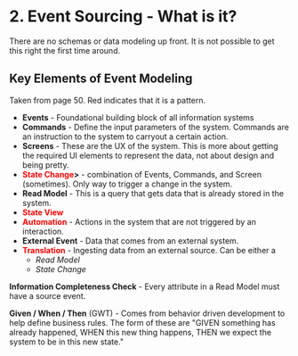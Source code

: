 # 2. Event Sourcing - What is it?

There are no schemas or data modeling up front. It is not possible to get this right the first time around.

## Key Elements of Event Modeling

Taken from page 50. Red indicates that it is a pattern.

* __Events__ - Foundational building block of all information systems
* __Commands__ - Define the input parameters of the system. Commands are an instruction to the system to carryout a certain action.
* __Screens__ - These are the UX of the system. This is more about getting the required UI elements to represent the data, not about design and being pretty.
* __<span style="color: red;">State Change</span>>__ - combination of Events, Commands, and Screen (sometimes). Only way to trigger a change in the system.
* __Read Model__ - This is a query that gets data that is already stored in the system.
* __<span style="color: red;">State View</span>__
* __<span style="color: red;">Automation</span>__ - Actions in the system that are not triggered by an interaction.
* __External Event__ - Data that comes from an external system.
* __<span style="color: red;">Translation</span>__ - Ingesting data from an external source. Can be either a 
  * _Read Model_
  * _State Change_

__Information Completeness Check__ - Every attribute in a Read Model must have a source event.

__Given / When / Then__ (GWT) - Comes from behavior driven development to help define business rules. The form of these are "GIVEN something has already happened, WHEN this new thing happens, THEN we expect the system to be in this new state."